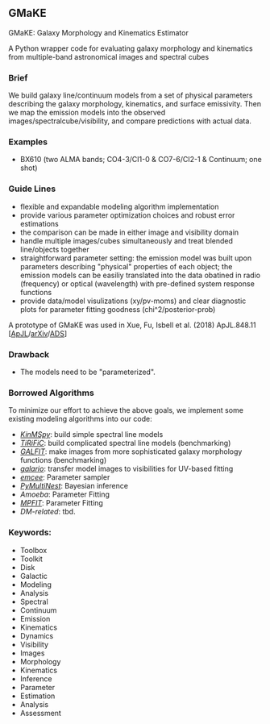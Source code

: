 ## GMaKE

GMaKE: Galaxy Morphology and Kinematics Estimator

A Python wrapper code for evaluating galaxy morphology and kinematics from multiple-band astronomical images and spectral cubes

### Brief

We build galaxy line/continuum models from a set of physical parameters describing the galaxy morphology, kinematics, and surface emissivity. Then we map the emission models into the observed images/spectralcube/visibility, and compare predictions with actual data.

### Examples

+ BX610 (two ALMA bands; CO4-3/CI1-0 & CO7-6/CI2-1 & Continuum; one shot)

### Guide Lines

+ flexible and expandable modeling algorithm implementation
+ provide various parameter optimization choices and robust error estimations
+ the comparison can be made in either image and visibility domain
+ handle multiple images/cubes simultaneously and treat blended line/objects together
+ straightforward parameter setting: the emission model was built upon parameters describing "physical" properties of each object; the emission models can be easiliy translated into the data obatined in radio (frequency) or optical (wavelength) with pre-defined system response functions
+ provide data/model visulizations (xy/pv-moms) and clear diagnostic plots for parameter fitting goodness (chi^2/posterior-prob)

A prototype of GMaKE was used in Xue, Fu, Isbell et al. (2018) ApJL.848.11 [[ApJL](http://iopscience.iop.org/article/10.3847/2041-8213/aad9a9)/[arXiv](http://arxiv.org/abs/1807.04291)/[ADS](http://adsabs.harvard.edu/abs/2018ApJ...864L..11X)]

### Drawback

+ The models need to be "parameterized".

### Borrowed Algorithms

To minimize our effort to achieve the above goals, we implement some existing modeling algorithms into our code:

+ *[KinMSpy](https://github.com/TimothyADavis/KinMSpy)*:      build simple spectral line models
+ *[TiRiFiC](http://gigjozsa.github.io/tirific/)*:     build complicated spectral line models (benchmarking)
+ *[GALFIT](https://users.obs.carnegiescience.edu/peng/work/galfit/galfit.html)*:    make images from more sophisticated galaxy morphology functions (benchmarking)
+ *[galario](https://github.com/mtazzari/galario)*:    transfer model images to visibilities for UV-based fitting
+ *[emcee](https://emcee.readthedocs.io/en/stable/)*: Parameter sampler
+ *[PyMultiNest](https://github.com/JohannesBuchner/PyMultiNest)*: Bayesian inference
+ *Amoeba*: Parameter Fitting
+ *[MPFIT](http://cars9.uchicago.edu/software/python/mpfit.html)*: Parameter Fitting
+ *DM-related*:        tbd.


### Keywords:

+ Toolbox
+ Toolkit
+ Disk
+ Galactic
+ Modeling
+ Analysis
+ Spectral
+ Continuum
+ Emission
+ Kinematics
+ Dynamics
+ Visibility
+ Images
+ Morphology
+ Kinematics
+ Inference
+ Parameter
+ Estimation
+ Analysis
+ Assessment
